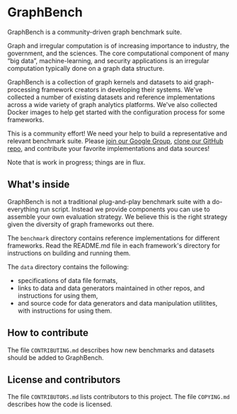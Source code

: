 GraphBench
==========

GraphBench is a community-driven graph benchmark suite.

Graph and irregular computation is of increasing importance to industry, the government, and the sciences. The core computational component of many “big data”, machine-learning, and security applications is an irregular computation typically done on a graph data structure.

GraphBench is a collection of graph kernels and datasets to aid graph-processing framework creators in developing their systems. We've collected a number of existing datasets and reference implementations across a wide variety of graph analytics platforms. We've also collected Docker images to help get started with the configuration process for some frameworks.

This is a community effort! We need your help to build a representative and relevant benchmark suite. Please [join our Google Group](http://groups.google.com/d/forum/graphbench), [clone our GitHub repo](https://github.com/uwsampa/graphbench), and contribute your favorite implementations and data sources!

Note that is work in progress; things are in flux.

What's inside
-------------

GraphBench is not a traditional plug-and-play benchmark suite with a do-everything run script. Instead we provide components you can use to assemble your own evaluation strategy. We believe this is the right strategy given the diversity of graph frameworks out there.

The ```benchmark``` directory contains reference implementations for different frameworks. Read the README.md file in each framework's directory for instructions on building and running them.

The ```data``` directory contains the following:
* specifications of data file formats,
* links to data and data generators maintained in other repos, and instructions for using them,
* and source code for data generators and data manipulation utilitites, with instructions for using them.

How to contribute
-------------
The file ```CONTRIBUTING.md``` describes how new benchmarks and datasets should be added to GraphBench.

License and contributors
-------------
The file ```CONTRIBUTORS.md``` lists contributors to this project. The file ```COPYING.md``` describes how the code is licensed.

